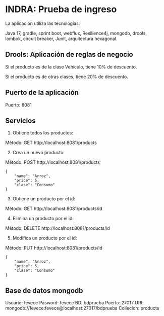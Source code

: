 # **INDRA: Prueba de ingreso** 
La aplicación utiliza las tecnologías:

Java 17, gradle, sprint boot, webflux, Resilience4j, mongodb, drools, lombok, circuit breaker, Junit, arquitectura hexagonal.

## **Drools: Aplicación de reglas de negocio**
Si el producto es de la clase Vehiculo, tiene 10% de descuento.

Si el producto es de otras clases, tiene 20% de descuento.

## **Puerto de la aplicación**
Puerto: 8081

## **Servicios**
1. Obtiene todos los productos:

Mètodo: GET
http://localhost:8081/products


2. Crea un nuevo producto:

Mètodo: POST
http://localhost:8081/products
```
{
    "name": "Arroz",
    "price": 5,
    "clase": "Consumo"
}
```

3. Obtiene un producto por el id:

Mètodo: GET
http://localhost:8081/products/id


4. Elimina un producto por el id:

Mètodo: DELETE
http://localhost:8081/products/id


5. Modifica un producto por el id:

Mètodo: PUT
http://localhost:8081/products/id
```
{
    "name": "Arroz",
    "price": 5,
    "clase": "Consumo"
}
```
## **Base de datos mongodb**
Usuario: fevece
Pasword: fevece
BD: bdprueba
Puerto: 27017
URI: mongodb://fevece:fevece@localhost:27017/bdprueba
Collecion: products